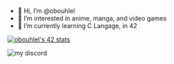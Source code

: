 - 👋 Hi, I’m @obouhlel
- 👀 I’m interested in anime, manga, and video games
- 🌱 I’m currently learning C Langage, in 42

[![obouhlel's 42 stats](https://badge.mediaplus.ma/binary/obouhlel?1337Badge=off&UM6P=off)](https://github.com/oakoudad/badge42)

![my discord](https://discord.c99.nl/widget/theme-1/831543267194568744.png)

<!---
obouhlel/obouhlel is a ✨ special ✨ repository because its `README.md` (this file) appears on your GitHub profile.
You can click the Preview link to take a look at your changes.
--->
